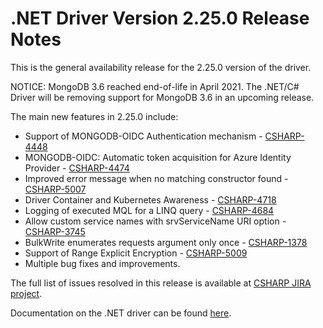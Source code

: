 # .NET Driver Version 2.25.0 Release Notes

This is the general availability release for the 2.25.0 version of the driver.

NOTICE: MongoDB 3.6 reached end-of-life in April 2021. The .NET/C# Driver will be removing support for MongoDB 3.6 in an upcoming release.

The main new features in 2.25.0 include:
+ Support of MONGODB-OIDC Authentication mechanism - [CSHARP-4448](https://jira.mongodb.org/browse/CSHARP-4448)
+ MONGODB-OIDC: Automatic token acquisition for Azure Identity Provider - [CSHARP-4474](https://jira.mongodb.org/browse/CSHARP-4474)
+ Improved error message when no matching constructor found - [CSHARP-5007](https://jira.mongodb.org/browse/CSHARP-5007)
+ Driver Container and Kubernetes Awareness - [CSHARP-4718](https://jira.mongodb.org/browse/CSHARP-4718)
+ Logging of executed MQL for a LINQ query - [CSHARP-4684](https://jira.mongodb.org/browse/CSHARP-4684)
+ Allow custom service names with srvServiceName URI option - [CSHARP-3745](https://jira.mongodb.org/browse/CSHARP-3745)
+ BulkWrite enumerates requests argument only once - [CSHARP-1378](https://jira.mongodb.org/browse/CSHARP-1378)
+ Support of Range Explicit Encryption - [CSHARP-5009](https://jira.mongodb.org/browse/CSHARP-5009)
+ Multiple bug fixes and improvements.

The full list of issues resolved in this release is available at [CSHARP JIRA project](https://jira.mongodb.org/issues/?jql=project%20%3D%20CSHARP%20AND%20fixVersion%20%3D%202.25.0%20ORDER%20BY%20key%20ASC).

Documentation on the .NET driver can be found [here](https://www.mongodb.com/docs/drivers/csharp/v2.25.0}/).
